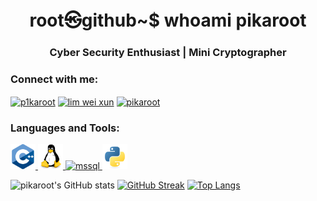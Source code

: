 <h1 align="center">root㉿github~$ whoami pikaroot</h1>
<h3 align="center">Cyber Security Enthusiast | Mini Cryptographer</h3>

<h3 align="left">Connect with me:</h3>
<p align="left">
<a href="https://twitter.com/p1karoot" target="blank"><img align="center" src="https://raw.githubusercontent.com/rahuldkjain/github-profile-readme-generator/master/src/images/icons/Social/twitter.svg" alt="p1karoot" height="30" width="40" /></a>
<a href="https://linkedin.com/in/limweixun" target="blank"><img align="center" src="https://raw.githubusercontent.com/rahuldkjain/github-profile-readme-generator/master/src/images/icons/Social/linked-in-alt.svg" alt="lim wei xun" height="30" width="40" /></a>
<a href="https://instagram.com/pikaroot" target="blank"><img align="center" src="https://raw.githubusercontent.com/rahuldkjain/github-profile-readme-generator/master/src/images/icons/Social/instagram.svg" alt="pikaroot" height="30" width="40" /></a>
</p>

<h3 align="left">Languages and Tools:</h3>
<p align="left"> <a href="https://www.w3schools.com/cpp/" target="_blank" rel="noreferrer"> <img src="https://raw.githubusercontent.com/devicons/devicon/master/icons/cplusplus/cplusplus-original.svg" alt="cplusplus" width="40" height="40"/> </a> <a href="https://www.linux.org/" target="_blank" rel="noreferrer"> <img src="https://raw.githubusercontent.com/devicons/devicon/master/icons/linux/linux-original.svg" alt="linux" width="40" height="40"/> </a> <a href="https://www.microsoft.com/en-us/sql-server" target="_blank" rel="noreferrer"> <img src="https://www.svgrepo.com/show/303229/microsoft-sql-server-logo.svg" alt="mssql" width="40" height="40"/> </a> <a href="https://www.python.org" target="_blank" rel="noreferrer"> <img src="https://raw.githubusercontent.com/devicons/devicon/master/icons/python/python-original.svg" alt="python" width="40" height="40"/> </a> </p>


![pikaroot's GitHub stats](https://github-readme-stats.vercel.app/api?username=pikaroot&theme=github_dark&show_icons=true)
[![GitHub Streak](http://github-readme-streak-stats.herokuapp.com?user=pikaroot&theme=github-dark-blue)](https://git.io/streak-stats)
[![Top Langs](https://github-readme-stats.vercel.app/api/top-langs/?username=pikaroot&layout=compact&theme=github_dark)](https://github.com/anuraghazra/github-readme-stats)





